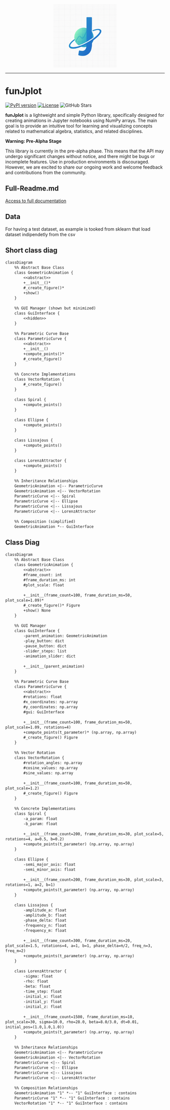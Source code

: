 


<p align="center">
  <img src="assets/funJplot_logo.png" alt="funJplot logo" width="200"/>
</p>

---

# funJplot

[![PyPI version](https://badge.fury.io/py/funJplot.svg)](https://pypi.org/project/funJplot/)
[![License](https://img.shields.io/badge/License-MIT-yellow.svg)](https://opensource.org/licenses/MIT)
![GitHub Stars](https://img.shields.io/github/stars/pellacaniSimone/funJplot?style=social)

**funJplot** is a lightweight and simple Python library, specifically designed for creating animations in Jupyter notebooks using NumPy arrays. The main goal is to provide an intuitive tool for learning and visualizing concepts related to mathematical algebra, statistics, and related disciplines.

**Warning: Pre-Alpha Stage**

This library is currently in the pre-alpha phase. This means that the API may undergo significant changes without notice, and there might be bugs or incomplete features. Use in production environments is discouraged. However, we are excited to share our ongoing work and welcome feedback and contributions from the community.


## Full-Readme.md
[Access to full documentation](src/README.md)


## Data
For having a test dataset, as example is tooked from sklearn that load dataset indipendetly from the csv




## Short class diag
```mermaid
classDiagram
    %% Abstract Base Class
    class GeometricAnimation {
        <<abstract>>
        +__init__()*
        #_create_figure()*
        +show()
    }
    
    %% GUI Manager (shown but minimized)
    class GuiInterface {
        <<hidden>>
    }
    
    %% Parametric Curve Base
    class ParametricCurve {
        <<abstract>>
        +__init__()
        +compute_points()*
        #_create_figure()
    }
    
    %% Concrete Implementations
    class VectorRotation {
        #_create_figure()
    }
    
    class Spiral {
        +compute_points()
    }
    
    class Ellipse {
        +compute_points()
    }
    
    class Lissajous {
        +compute_points()
    }
    
    class LorenzAttractor {
        +compute_points()
    }
    
    %% Inheritance Relationships
    GeometricAnimation <|-- ParametricCurve
    GeometricAnimation <|-- VectorRotation
    ParametricCurve <|-- Spiral
    ParametricCurve <|-- Ellipse
    ParametricCurve <|-- Lissajous
    ParametricCurve <|-- LorenzAttractor
    
    %% Composition (simplified)
    GeometricAnimation *-- GuiInterface

```



## Class Diag


```mermaid
classDiagram
    %% Abstract Base Class
    class GeometricAnimation {
        <<abstract>>
        #frame_count: int
        #frame_duration_ms: int
        #plot_scale: float
        
        +__init__(frame_count=100, frame_duration_ms=50, plot_scale=1.09)*
        #_create_figure()* Figure
        +show() None
    }
    
    %% GUI Manager
    class GuiInterface {
        -parent_animation: GeometricAnimation
        -play_button: dict
        -pause_button: dict
        -slider_steps: list
        -animation_slider: dict
        
        +__init__(parent_animation)
    }
    
    %% Parametric Curve Base
    class ParametricCurve {
        <<abstract>>
        #rotations: float
        #x_coordinates: np.array
        #y_coordinates: np.array
        #gui: GuiInterface
        
        +__init__(frame_count=100, frame_duration_ms=50, plot_scale=1.09, rotations=4)
        +compute_points(t_parameter)* (np.array, np.array)
        #_create_figure() Figure
    }
    
    %% Vector Rotation
    class VectorRotation {
        #rotation_angles: np.array
        #cosine_values: np.array
        #sine_values: np.array
        
        +__init__(frame_count=100, frame_duration_ms=50, plot_scale=1.2)
        #_create_figure() Figure
    }
    
    %% Concrete Implementations
    class Spiral {
        -a_param: float
        -b_param: float
        
        +__init__(frame_count=200, frame_duration_ms=30, plot_scale=5, rotations=4, a=0.5, b=0.2)
        +compute_points(t_parameter) (np.array, np.array)
    }
    
    class Ellipse {
        -semi_major_axis: float
        -semi_minor_axis: float
        
        +__init__(frame_count=200, frame_duration_ms=30, plot_scale=3, rotations=1, a=2, b=1)
        +compute_points(t_parameter) (np.array, np.array)
    }
    
    class Lissajous {
        -amplitude_a: float
        -amplitude_b: float
        -phase_delta: float
        -frequency_n: float
        -frequency_m: float
        
        +__init__(frame_count=300, frame_duration_ms=20, plot_scale=1.5, rotations=4, a=1, b=1, phase_delta=π/2, freq_n=3, freq_m=2)
        +compute_points(t_parameter) (np.array, np.array)
    }
    
    class LorenzAttractor {
        -sigma: float
        -rho: float
        -beta: float
        -time_step: float
        -initial_x: float
        -initial_y: float
        -initial_z: float
        
        +__init__(frame_count=1500, frame_duration_ms=10, plot_scale=30, sigma=10.0, rho=28.0, beta=8.0/3.0, dt=0.01, initial_pos=(1.0,1.0,1.0))
        +compute_points(t_parameter) (np.array, np.array)
    }
    
    %% Inheritance Relationships
    GeometricAnimation <|-- ParametricCurve
    GeometricAnimation <|-- VectorRotation
    ParametricCurve <|-- Spiral
    ParametricCurve <|-- Ellipse
    ParametricCurve <|-- Lissajous
    ParametricCurve <|-- LorenzAttractor
    
    %% Composition Relationships
    GeometricAnimation "1" *-- "1" GuiInterface : contains
    ParametricCurve "1" *-- "1" GuiInterface : contains
    VectorRotation "1" *-- "1" GuiInterface : contains
```